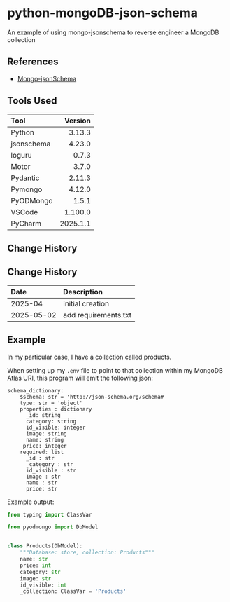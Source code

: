 # python-mongoDB-json-schema

An example of using mongo-jsonschema to reverse engineer a MongoDB collection

## References
* [Mongo-jsonSchema](https://pypi.org/project/mongo-jsonschema/#description)

## Tools Used

| Tool       |  Version |
|:-----------|---------:|
| Python     |   3.13.3 |
| jsonschema |   4.23.0 |
| loguru     |    0.7.3 |
| Motor      |    3.7.0 |
| Pydantic   |   2.11.3 |
| Pymongo    |   4.12.0 |
| PyODMongo  |    1.5.1 |
| VSCode     |  1.100.0 |
| PyCharm    | 2025.1.1 |

## Change History

## Change History

| Date       | Description          |
|:-----------|:---------------------|
| 2025-04    | initial creation     |
| 2025-05-02 | add requirements.txt |

## Example
In my particular case, I have a collection called products.

When setting up my ```.env``` file to point to that collection within my MongoDB Atlas URI,
this program will emit the following json:
```text
schema_dictionary:
    $schema: str = 'http://json-schema.org/schema#
    type: str = 'object'
    properties : dictionary
      _id: string
      category: string
      id_visible: integer
      image: string
      name: string
     price: integer
    required: list
      _id : str
      _category : str
      id_visible : str
      image : str
      name : str
      price: str
```

Example output:
```python
from typing import ClassVar

from pyodmongo import DbModel


class Products(DbModel):
    """Database: store, collection: Products"""
    name: str
    price: int
    category: str
    image: str
    id_visible: int
    _collection: ClassVar = 'Products'
```
